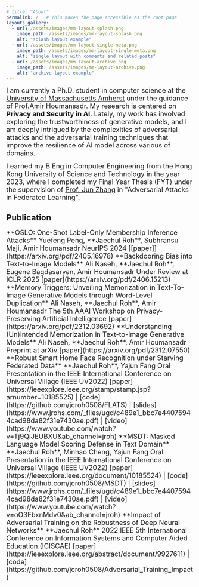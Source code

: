 ```yaml
---
# title: "About"
permalink: /   # This makes the page accessible as the root page
layouts_gallery:
  - url: /assets/images/mm-layout-splash.png
    image_path: /assets/images/mm-layout-splash.png
    alt: "splash layout example"
  - url: /assets/images/mm-layout-single-meta.png
    image_path: /assets/images/mm-layout-single-meta.png
    alt: "single layout with comments and related posts"
  - url: /assets/images/mm-layout-archive.png
    image_path: /assets/images/mm-layout-archive.png
    alt: "archive layout example"
---
```


<span style="font-size: 18px;"> I am currently a Ph.D. student in computer science at the <a href="https://www.cics.umass.edu/" target="_black">University of Massachusetts Amherst</a> under the guidance of <a href="https://people.cs.umass.edu/~amir/" target="_blank">Prof.Amir Houmansadr</a>. My research is centered on **Privacy and Security in AI**. Lately, my work has involved exploring the trustworthiness of generative models, and I am deeply intrigued by the complexities of adversarial attacks and the adversarial training techniques that improve the resilience of AI model across various of domains.</span>

<span style="font-size: 18px;"> I earned my B.Eng in Computer Engineering from the Hong Kong University of Science and Technology in the year 2023, where I completed my Final Year Thesis (FYT) under the supervision of <a href="https://eejzhang.people.ust.hk/" target="_black">Prof. Jun Zhang</a> in "Adversarial Attacks in Federated Learning".</span>

## <span style="font-size: 22px;">Publication</span>

<span style="font-size: 18px;">
**OSLO: One-Shot Label-Only Membership Inference Attacks**  
   Yuefeng Peng, **Jaechul Roh**, Subhransu Maji, Amir Houmansadr  
   NeurIPS 2024  
   [[paper]](https://arxiv.org/pdf/2405.16978)
   </span>

<span style="font-size: 18px;">
**Backdooring Bias into Text-to-Image Models**  
   Ali Naseh, **Jaechul Roh**, Eugene Bagdasaryan, Amir Houmansadr  
   Under Review at ICLR 2025  
   [paper](https://arxiv.org/pdf/2406.15213)
   </span>

<span style="font-size: 18px;">
**Memory Triggers: Unveiling Memorization in Text-To-Image Generative Models through Word-Level Duplication**  
   Ali Naseh, **Jaechul Roh**, Amir Houmansadr  
   The 5th AAAI Workshop on Privacy-Preserving Artificial Intelligence  
   [paper](https://arxiv.org/pdf/2312.03692)
   </span>

<span style="font-size: 18px;">
**Understanding (Un)Intended Memorization in Text-to-Image Generative Models**  
   Ali Naseh, **Jaechul Roh**, Amir Houmansadr  
   Preprint at arXiv  
   [paper](https://arxiv.org/pdf/2312.07550)
   </span>

<span style="font-size: 18px;">
**Robust Smart Home Face Recognition under Starving Federated Data**  
   **Jaechul Roh**, Yajun Fang  
   Oral Presentation in the IEEE International Conference on Universal Village (IEEE UV2022)  
   [paper](https://ieeexplore.ieee.org/stamp/stamp.jsp?arnumber=10185525) | [code](https://github.com/jcroh0508/FLATS) | [slides](https://www.jrohs.com/_files/ugd/c489e1_bbc7e44075944cad98da82f31e7430ae.pdf) | [video](https://www.youtube.com/watch?v=Tj9QiJEUBXU&ab_channel=jroh)
   </span>

<span style="font-size: 18px;">
**MSDT: Masked Language Model Scoring Defense in Text Domain**  
   **Jaechul Roh**, Minhao Cheng, Yajun Fang  
   Oral Presentation in the IEEE International Conference on Universal Village (IEEE UV2022)  
   [paper](https://ieeexplore.ieee.org/document/10185524) | [code](https://github.com/jcroh0508/MSDT) | [slides](https://www.jrohs.com/_files/ugd/c489e1_bbc7e44075944cad98da82f31e7430ae.pdf) | [video](https://www.youtube.com/watch?v=oO3FbxnMdv0&ab_channel=jroh)
   </span>

<span style="font-size: 18px;">
**Impact of Adversarial Training on the Robustness of Deep Neural Networks**  
   **Jaechul Roh**  
   2022 IEEE 5th International Conference on Information Systems and Computer Aided Education (ICISCAE)  
   [paper](https://ieeexplore.ieee.org/abstract/document/9927611) | [code](https://github.com/jcroh0508/Adversarial_Training_Impact)
   </span>